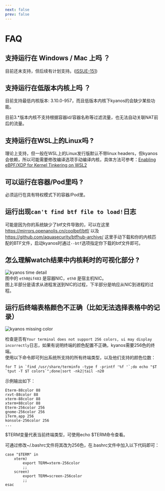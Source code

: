 ```yaml
---
next: false
prev: false
---
```


# FAQ


## 支持运行在 Windows / Mac 上吗 ？
目前还未支持，但后续有计划支持。([ISSUE-151](https://github.com/hengyoush/kyanos/issues/151))

## 支持运行在低版本内核上吗 ？
目前支持最低内核版本: 3.10.0-957，而且低版本内核下kyanos的会缺少某些功能。

目前3.*版本内核不支持根据容器id/容器名称等过滤流量，也无法自动关联NAT前后的流量。

## 支持运行在WSL上的Linux吗 ?
理论上支持，但一般在WSL上的Linux发行版默认不带linux headers，但kyanos会依赖，所以可能需要修改编译选项手动编译内核，具体方法可参考：[Enabling eBPF/XDP for Kernel Tinkering on WSL2](https://dev.to/wiresurfer/unleash-the-forbidden-enabling-ebpfxdp-for-kernel-tinkering-on-wsl2-43fj)

## 可以运行在容器/Pod里吗 ?
必须运行在具有特权模式下的容器/Pod里。

## 运行出现`can't find btf file to load!`日志
可能是因为你的系统缺少了btf文件导致的，可以在这里 https://mirrors.openanolis.cn/coolbpf/btf/ 以及 https://github.com/aquasecurity/btfhub-archive/ 这里手动下载和你的内核匹配的BTF文件，启动kyanos时通过`--btf`选项指定你下载的btf文件即可。


## 怎么理解watch结果中内核耗时的可视化部分 ?
![kyanos time detail](/timedetail.jpg)   
图中的 `eth0@if483` 是容器NIC，`eth0` 是宿主机NIC。  
图上半部分是请求从进程发送到NIC的过程，下半部分是响应从NIC到进程的过程。

## 运行后终端表格颜色不正确（比如无法选择表格中的记录）

![kyanos missing color](/missing-color.png) 

检查是否有`Your terminal does not support 256 colors, ui may display incorrectly`日志，如果有说明终端的颜色配置不正确，kyanos需要256色的终端。    
使用以下命令即可列出系统所支持的所有终端类型，以及他们支持的颜色位数：
```shell
for T in `find /usr/share/terminfo -type f -printf '%f '`;do echo "$T `tput -T $T colors`";done|sort -nk2|tail -n20
```

示例输出如下：
```shell
Eterm-88color 88
rxvt-88color 88
xterm-88color 88
xterm+88color 88
Eterm-256color 256
gnome-256color 256
iTerm.app 256
konsole-256color 256
...
```
$TERM变量代表当前终端类型，可使用echo $TERM命令查看。

可通过修改~/.bashrc文件将其改为256色，在.bashrc文件中加入以下代码即可：
```shell
case "$TERM" in
    xterm)
        export TERM=xterm-256color
        ;;
    screen)
        export TERM=screen-256color
        ;;
esac
```